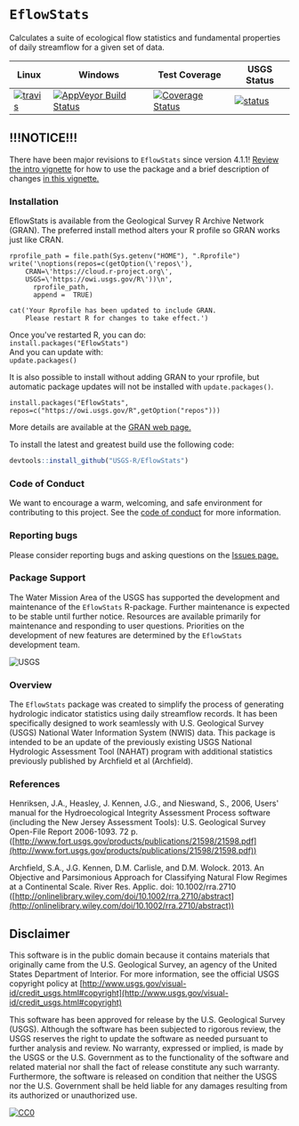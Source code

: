 # `EflowStats`

Calculates a suite of ecological flow statistics and fundamental properties of daily streamflow for a given set of data. 

|Linux|Windows| Test Coverage | USGS Status |
|----------|------------|------------|------------|
| [![travis](https://travis-ci.org/USGS-R/EflowStats.svg?branch=master)](https://travis-ci.org/USGS-R/EflowStats) | [![AppVeyor Build Status](https://ci.appveyor.com/api/projects/status/github/USGS-R/EflowStats?branch=master&svg=true)](https://ci.appveyor.com/project/USGS-R/EflowStats) | [![Coverage Status](https://coveralls.io/repos/github/USGS-R/EflowStats/badge.svg?branch=master)](https://coveralls.io/github/USGS-R/EflowStats?branch=master) | [![status](https://img.shields.io/badge/USGS-Research-blue.svg)](https://owi.usgs.gov/R/packages.html#research) |

## !!!NOTICE!!!
There have been major revisions to `EflowStats` since version 4.1.1! [Review the intro vignette](https://cdn.rawgit.com/USGS-R/EflowStats/9507f714/inst/doc/intro.html) for how to use the package and a brief description of changes [in this vignette.](https://cdn.rawgit.com/USGS-R/EflowStats/707bec71/inst/doc/packageDiscrepencies.html)

### Installation

EflowStats is available from the Geological Survey R Archive Network (GRAN).  The preferred install method alters your R profile so GRAN works just like CRAN. 

```
rprofile_path = file.path(Sys.getenv("HOME"), ".Rprofile")
write('\noptions(repos=c(getOption(\'repos\'),
    CRAN=\'https://cloud.r-project.org\',
    USGS=\'https://owi.usgs.gov/R\'))\n',
      rprofile_path, 
      append =  TRUE)

cat('Your Rprofile has been updated to include GRAN.
    Please restart R for changes to take effect.')
```
Once you've restarted R, you can do:  
`install.packages("EflowStats")`  
And you can update with:  
`update.packages()`  

It is also possible to install without adding GRAN to your rprofile, but automatic package updates will not be installed with `update.packages()`.  
```
install.packages("EflowStats", repos=c("https://owi.usgs.gov/R",getOption("repos")))
```
More details are available at the [GRAN web page.](https://owi.usgs.gov/R/gran.html)

To install the latest and greatest build use the following code:

```r
devtools::install_github("USGS-R/EflowStats")
```

### Code of Conduct

We want to encourage a warm, welcoming, and safe environment for contributing to this project. See the [code of conduct](https://github.com/USGS-R/EflowStats/blob/master/CONDUCT.md) for more information.

### Reporting bugs

Please consider reporting bugs and asking questions on the [Issues page.](https://github.com/USGS-R/EflowStats/issues)

### Package Support

The Water Mission Area of the USGS has supported the development and maintenance of the `EflowStats` R-package. Further maintenance is expected to be stable until further notice. Resources are available primarily for maintenance and responding to user questions. Priorities on the development of new features are determined by the `EflowStats` development team.

![USGS](http://usgs-r.github.io/images/usgs.png)

### Overview

The `EflowStats` package was created to simplify the process of generating hydrologic indicator statistics using daily streamflow records. It has been specifically designed to work seamlessly with U.S. Geological Survey (USGS) National Water Information System (NWIS) data. This package is intended to be an update of the previously existing USGS National Hydrologic Assessment Tool (NAHAT) program with additional statistics previously published by Archfield et al (Archfield).

### References

Henriksen, J.A., Heasley, J. Kennen, J.G., and Nieswand, S., 2006, Users' manual for the Hydroecological Integrity Assessment Process software (including the New Jersey Assessment Tools): U.S. Geological Survey Open-File Report 2006-1093. 72 p. ([http://www.fort.usgs.gov/products/publications/21598/21598.pdf](http://www.fort.usgs.gov/products/publications/21598/21598.pdf))

Archfield, S.A., J.G. Kennen, D.M. Carlisle, and D.M. Wolock. 2013. An Objective and Parsimonious Approach for Classifying Natural Flow Regimes at a Continental Scale. River Res. Applic. doi: 10.1002/rra.2710 ([http://onlinelibrary.wiley.com/doi/10.1002/rra.2710/abstract](http://onlinelibrary.wiley.com/doi/10.1002/rra.2710/abstract))

Disclaimer
----------
This software is in the public domain because it contains materials that originally came from the U.S. Geological Survey, an agency of the United States Department of Interior. For more information, see the official USGS copyright policy at [http://www.usgs.gov/visual-id/credit_usgs.html#copyright](http://www.usgs.gov/visual-id/credit_usgs.html#copyright)


This software has been approved for release by the U.S. Geological Survey (USGS). Although the software has been subjected to rigorous review, the USGS reserves the right to update the software as needed pursuant to further analysis and review. No warranty, expressed or implied, is made by the USGS or the U.S. Government as to the functionality of the software and related material nor shall the fact of release constitute any such warranty. Furthermore, the software is released on condition that neither the USGS nor the U.S. Government shall be held liable for any damages resulting from its authorized or unauthorized use.


 [
    ![CC0](http://i.creativecommons.org/p/zero/1.0/88x31.png)
  ](http://creativecommons.org/publicdomain/zero/1.0/)

